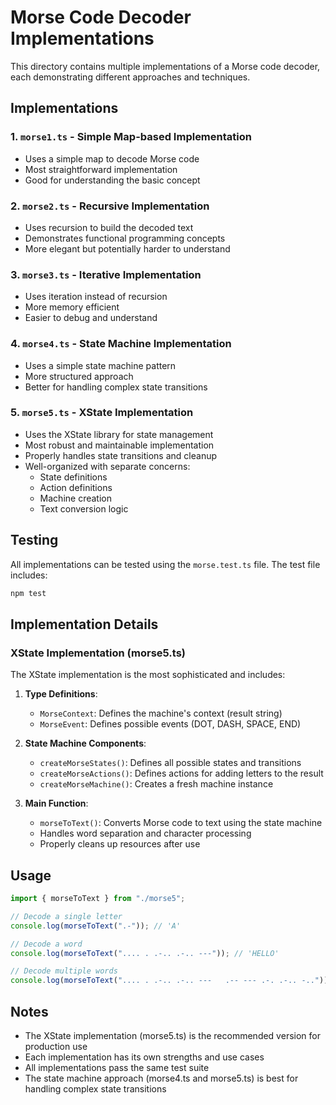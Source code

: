 # Morse Code Decoder Implementations

This directory contains multiple implementations of a Morse code decoder, each demonstrating different approaches and techniques.

## Implementations

### 1. `morse1.ts` - Simple Map-based Implementation

- Uses a simple map to decode Morse code
- Most straightforward implementation
- Good for understanding the basic concept

### 2. `morse2.ts` - Recursive Implementation

- Uses recursion to build the decoded text
- Demonstrates functional programming concepts
- More elegant but potentially harder to understand

### 3. `morse3.ts` - Iterative Implementation

- Uses iteration instead of recursion
- More memory efficient
- Easier to debug and understand

### 4. `morse4.ts` - State Machine Implementation

- Uses a simple state machine pattern
- More structured approach
- Better for handling complex state transitions

### 5. `morse5.ts` - XState Implementation

- Uses the XState library for state management
- Most robust and maintainable implementation
- Properly handles state transitions and cleanup
- Well-organized with separate concerns:
  - State definitions
  - Action definitions
  - Machine creation
  - Text conversion logic

## Testing

All implementations can be tested using the `morse.test.ts` file. The test file includes:

```bash
npm test
```

## Implementation Details

### XState Implementation (morse5.ts)

The XState implementation is the most sophisticated and includes:

1. **Type Definitions**:

   - `MorseContext`: Defines the machine's context (result string)
   - `MorseEvent`: Defines possible events (DOT, DASH, SPACE, END)

2. **State Machine Components**:

   - `createMorseStates()`: Defines all possible states and transitions
   - `createMorseActions()`: Defines actions for adding letters to the result
   - `createMorseMachine()`: Creates a fresh machine instance

3. **Main Function**:
   - `morseToText()`: Converts Morse code to text using the state machine
   - Handles word separation and character processing
   - Properly cleans up resources after use

## Usage

```typescript
import { morseToText } from "./morse5";

// Decode a single letter
console.log(morseToText(".-")); // 'A'

// Decode a word
console.log(morseToText(".... . .-.. .-.. ---")); // 'HELLO'

// Decode multiple words
console.log(morseToText(".... . .-.. .-.. ---   .-- --- .-. .-.. -..")); // 'HELLO WORLD'
```

## Notes

- The XState implementation (morse5.ts) is the recommended version for production use
- Each implementation has its own strengths and use cases
- All implementations pass the same test suite
- The state machine approach (morse4.ts and morse5.ts) is best for handling complex state transitions

